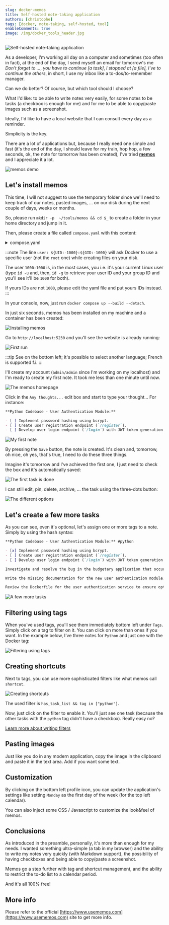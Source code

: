 ```yaml
---
slug: docker-memos
title: Self-hosted note-taking application
authors: [christophe]
tags: [docker, note-taking, self-hosted, tool]
enableComments: true
image: /img/docker_tools_header.jpg
---
```


<!-- cspell:ignore neosmemo -->

![Self-hosted note-taking application](/img/docker_tools_header.jpg)

As a developer, I'm working all day on a computer and sometimes (too often in fact), at the end of the day, I send myself an email for tomorrow's me *Don't forget to ...*, *you have to continue [a task]*, *I stopped at [a file], I've to continue the others*, in short, I use my inbox like a to-dos/to-remember manager.

Can we do better? Of course, but which tool should I choose?

What I'd like: to be able to write notes very easily, for some notes to be tasks (a checkbox is enough for me) and for me to be able to copy/paste images such as a screenshot.

Ideally, I'd like to have a local website that I can consult every day as a reminder.

Simplicity is the key.

<!-- truncate -->

There are a lot of applications but, because I really need one simple and fast (it's the end of the day, I should leave for my train, hop hop, a few seconds, ok, the note for tomorrow has been created), I've tried **[memos](https://www.usememos.com/)** and I appreciate it a lot.

![memos demo](./images/memos.png)

## Let's install memos

This time, I will not suggest to use the temporary folder since we'll need to keep track of our notes, pasted images, ... on our disk during the next couple of days, weeks or months.

So, please run `mkdir -p  ~/tools/memos && cd $_` to create a folder in your home directory and jump in it.

Then, please create a file called `compose.yaml` with this content:

<details>

<summary>compose.yaml</summary>

```yaml
name: tools

services:
  memos:
    image: neosmemo/memos:stable
    container_name: memos
    init: true
    user: ${UID:-1000}:${GID:-1000}
    ports:
      - "5230:5230"
    volumes:
      - ./data:/var/opt/memos
    restart: unless-stopped
```

</details>

:::note
The line `user: ${UID:-1000}:${GID:-1000}` will ask Docker to use a specific user (not the `root` one) while creating files on your disk.

The user `1000:1000` is, in the most cases, you i.e. it's your current Linux user (type `id -u` and, then, `id -g` to retrieve your user ID and your group ID and you'll see it'll be `1000` for both).

If yours IDs are not `1000`, please edit the yaml file and put yours IDs instead.
:::

In your console, now, just run `docker compose up --build --detach`.

In just six seconds, memos has been installed on my machine and a container has been created:

![Installing memos](./images/installation.png)

Go to `http://localhost:5230` and you'll see the website is already running:

![First run](./images/first_run.png)

:::tip
See on the bottom left; it's possible to select another language; French is supported f.i.
:::

I'll create my account (`admin/admin` since I'm working on my localhost) and I'm ready to create my first note. It took me less than one minute until now.

![The memos homepage](./images/homepage.png)

Click in the `Any thoughts...` edit box and start to type your thought... For instance:

```markdown
**Python Codebase - User Authentication Module:**

- [ ] Implement password hashing using bcrypt.
- [ ] Create user registration endpoint (`/register`).
- [ ] Develop user login endpoint (`/login`) with JWT token generation.
```

![My first note](./images/first_note.png)

By pressing the `Save` button, the note is created. It's clean and, tomorrow, oh nice, oh yes, that's true, I need to do these three things.

Imagine it's tomorrow and I've achieved the first one, I just need to check the box and it's automatically saved:

![The first task is done](./images/first_task_is_done.png)

I can still edit, pin, delete, archive, ... the task using the three-dots button:

![The different options](./images/task_options.png)

## Let's create a few more tasks

As you can see, even it's optional, let's assign one or more tags to a note. Simply by using the hash syntax:

```markdown
**Python Codebase - User Authentication Module:** #python

- [x] Implement password hashing using bcrypt.
- [ ] Create user registration endpoint (`/register`).
- [ ] Develop user login endpoint (`/login`) with JWT token generation.
```

```markdown
Investigate and resolve the bug in the budgetary application that occurs when initializing a new financial exercise. #budget
```

```markdown
Write the missing documentation for the new user authentication module, covering API endpoints, data models, and setup instructions. #python
```

```markdown
Review the Dockerfile for the user authentication service to ensure optimal image size and security practices. #docker #python
```

![A few more tasks](./images/few_tasks.png)

## Filtering using tags

When you've used tags, you'll see them immediately bottom left under `Tags`. Simply click on a tag to filter on it. You can click on more than ones if you want. In the example below, I've three notes for `Python` and just one with the Docker tag:

![Filtering using tags](./images/filtering_using_tags.png)

## Creating shortcuts

Next to tags, you can use more sophisticated filters like what memos call `shortcut`. 

![Creating shortcuts](./images/creating_shortcuts.png)

The used filter is `has_task_list && tag in ["python"]`.

Now, just click on the filter to enable it. You'll just see one task (because the other tasks with the `python` tag didn't have a checkbox). Really easy no?

[Learn more about writing filters](https://www.usememos.com/docs/getting-started/shortcuts#how-to-write-a-filter)

## Pasting images

Just like you do in any modern application, copy the image in the clipboard and paste it in the text area. Add if you want some text.

## Customization

By clicking on the bottom left profile icon, you can update the application's settings like setting `Monday` as the first day of the week (for the top left calendar).

You can also inject some CSS / Javascript to customize the look&feel of memos.

## Conclusions

As introduced in the preamble, personally, it's more than enough for my needs. I wanted something ultra-simple (a tab in my browser) and the ability to write my notes very quickly (with Markdown support), the possibility of having checkboxes and being able to copy/paste a screenshot.

Memos go a step further with tag and shortcut management, and the ability to restrict the to-do list to a calendar period.

And it's all 100% free!

## More info

Please refer to the official [https://www.usememos.com](https://www.usememos.com) site to get more info.
